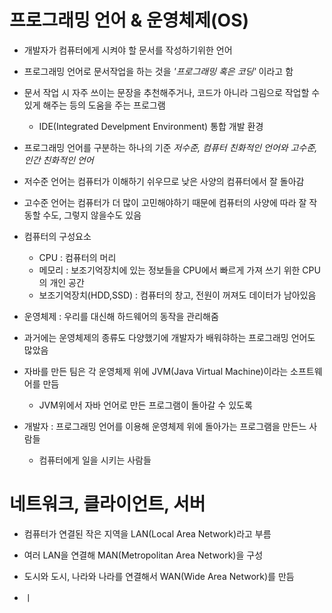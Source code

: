 # 프로그래밍 언어 & 운영체제(OS)
 - 개발자가 컴퓨터에게 시켜야 할 문서를 작성하기위한 언어
 - 프로그래밍 언어로 문서작업을 하는 것을 *'프로그래밍 혹은 코딩'* 이라고 함
 - 문서 작업 시 자주 쓰이는 문장을 추천해주거나, 코드가 아니라 그림으로 작업할 수 있게 해주는 등의 도움을 주는 프로그램
   - IDE(Integrated Develpment Environment) 통합 개발 환경
 - 프로그래밍 언어를 구분하는 하나의 기준 *저수준, 컴퓨터 친화적인 언어와 고수준, 인간 친화적인 언어*
 - 저수준 언어는 컴퓨터가 이해하기 쉬우므로 낮은 사양의 컴퓨터에서 잘 돌아감
 - 고수준 언어는 컴퓨터가 더 많이 고민해야하기 때문에 컴퓨터의 사양에 따라 잘 작동할 수도, 그렇지 않을수도 있음
 
 - 컴퓨터의 구성요소
   - CPU : 컴퓨터의 머리
   - 메모리 : 보조기억장치에 있는 정보들을 CPU에서 빠르게 가져 쓰기 위한 CPU의 개인 공간 
   - 보조기억장치(HDD,SSD) : 컴퓨터의 창고, 전원이 꺼져도 데이터가 남아있음
 
 - 운영체제 : 우리를 대신해 하드웨어의 동작을 관리해줌
 - 과거에는 운영체제의 종류도 다양했기에 개발자가 배워햐하는 프로그래밍 언어도 많았음
 - 자바를 만든 팀은 각 운영체제 위에 JVM(Java Virtual Machine)이라는 소프트웨어를 만듬
   - JVM위에서 자바 언어로 만든 프로그램이 돌아갈 수 있도록
 - 개발자 : 프로그래밍 언어를 이용해 운영체제 위에 돌아가는 프로그램을 만든느 사람들
   - 컴퓨터에게 일을 시키는 사람들
 
 
# 네트워크, 클라이언트, 서버
 - 컴퓨터가 연결된 작은 지역을 LAN(Local Area Network)라고 부름
 - 여러 LAN을 연결해 MAN(Metropolitan Area Network)을 구성
 - 도시와 도시, 나라와 나라를 연결해서 WAN(Wide Area Network)를 만듬

 - ㅣ
